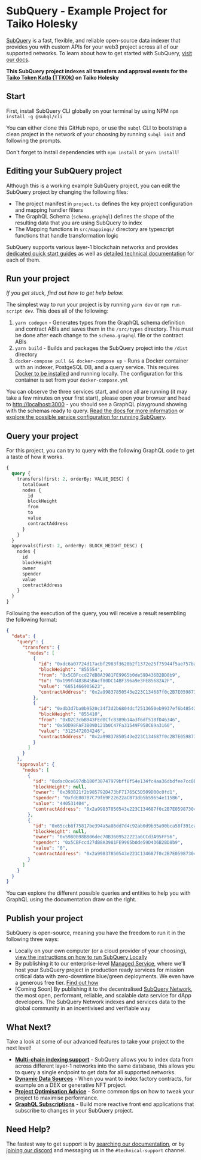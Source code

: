 # SubQuery - Example Project for Taiko Holesky

[SubQuery](https://subquery.network) is a fast, flexible, and reliable open-source data indexer that provides you with custom APIs for your web3 project across all of our supported networks. To learn about how to get started with SubQuery, [visit our docs](https://academy.subquery.network).

**This SubQuery project indexes all transfers and approval events for the [Taiko Token Katla (TTKOk)](https://holesky.etherscan.io/address/0x8C5ac30834D3f85a66B1D19333232bB0a9ca2Db0) on Taiko Holesky**

## Start

First, install SubQuery CLI globally on your terminal by using NPM `npm install -g @subql/cli`

You can either clone this GitHub repo, or use the `subql` CLI to bootstrap a clean project in the network of your choosing by running `subql init` and following the prompts.

Don't forget to install dependencies with `npm install` or `yarn install`!

## Editing your SubQuery project

Although this is a working example SubQuery project, you can edit the SubQuery project by changing the following files:

- The project manifest in `project.ts` defines the key project configuration and mapping handler filters
- The GraphQL Schema (`schema.graphql`) defines the shape of the resulting data that you are using SubQuery to index
- The Mapping functions in `src/mappings/` directory are typescript functions that handle transformation logic

SubQuery supports various layer-1 blockchain networks and provides [dedicated quick start guides](https://academy.subquery.network/quickstart/quickstart.html) as well as [detailed technical documentation](https://academy.subquery.network/build/introduction.html) for each of them.

## Run your project

_If you get stuck, find out how to get help below._

The simplest way to run your project is by running `yarn dev` or `npm run-script dev`. This does all of the following:

1.  `yarn codegen` - Generates types from the GraphQL schema definition and contract ABIs and saves them in the `/src/types` directory. This must be done after each change to the `schema.graphql` file or the contract ABIs
2.  `yarn build` - Builds and packages the SubQuery project into the `/dist` directory
3.  `docker-compose pull && docker-compose up` - Runs a Docker container with an indexer, PostgeSQL DB, and a query service. This requires [Docker to be installed](https://docs.docker.com/engine/install) and running locally. The configuration for this container is set from your `docker-compose.yml`

You can observe the three services start, and once all are running (it may take a few minutes on your first start), please open your browser and head to [http://localhost:3000](http://localhost:3000) - you should see a GraphQL playground showing with the schemas ready to query. [Read the docs for more information](https://academy.subquery.network/run_publish/run.html) or [explore the possible service configuration for running SubQuery](https://academy.subquery.network/run_publish/references.html).

## Query your project

For this project, you can try to query with the following GraphQL code to get a taste of how it works.

```graphql
{
  query {
    transfers(first: 2, orderBy: VALUE_DESC) {
      totalCount
      nodes {
        id
        blockHeight
        from
        to
        value
        contractAddress
      }
    }
  }
  approvals(first: 2, orderBy: BLOCK_HEIGHT_DESC) {
    nodes {
      id
      blockHeight
      owner
      spender
      value
      contractAddress
    }
  }
}
```

Following the execution of the query, you will receive a result resembling the following format:

```json
{
  "data": {
    "query": {
      "transfers": {
        "nodes": [
          {
            "id": "0xdc6a07724d17acbf2983f3620b2f1372e25f75944f5ae757ba8dd2ab3796c8ee",
            "blockHeight": "855554",
            "from": "0x5CBFccd27dB8A3981FE9965b0de59D436B2BD8b9",
            "to": "0x199fd483B45BAcf80DC14BF396a9e3FE85682A2F",
            "value": "6851466905623",
            "contractAddress": "0x2a99837850543e223C134687f0c2B7E059873047"
          },
          {
            "id": "0xdb3d7ba0b9520c34f3d2b6804dcf2513650eb9937ef6b4854370c00cda0dd58f",
            "blockHeight": "855410",
            "from": "0xD2C3cbB943FEd0Cfc8389b14a3f6df518fD46346",
            "to": "0x50D98FAF3B09D121b0C47Fa31549F958C69a3160",
            "value": "3125472034246",
            "contractAddress": "0x2a99837850543e223C134687f0c2B7E059873047"
          }
        ]
      }
    },
    "approvals": {
      "nodes": [
        {
          "id": "0xdac0ce697db180f38747979bff8f54e134fc4aa36dbdfee7cc8b6a5b2234b6d3",
          "blockHeight": null,
          "owner": "0x393B21f2b985792D473bF71765C5D509D00c0fd1",
          "spender": "0xfdE807B7C79f69F22622aCB73db5b59654e115B6",
          "value": "440531404",
          "contractAddress": "0x2a99837850543e223C134687f0c2B7E059873047"
        },
        {
          "id": "0x65ccb8f75817be394a5a86dd7d4c92ab0d9b35a90bca58f391ca007e701a75fd",
          "blockHeight": null,
          "owner": "0x5980b98BB06dec70B3609522221a6CCd3A95FF56",
          "spender": "0x5CBFccd27dB8A3981FE9965b0de59D436B2BD8b9",
          "value": "0",
          "contractAddress": "0x2a99837850543e223C134687f0c2B7E059873047"
        }
      ]
    }
  }
}
```

You can explore the different possible queries and entities to help you with GraphQL using the documentation draw on the right.

## Publish your project

SubQuery is open-source, meaning you have the freedom to run it in the following three ways:

- Locally on your own computer (or a cloud provider of your choosing), [view the instructions on how to run SubQuery Locally](https://academy.subquery.network/run_publish/run.html)
- By publishing it to our enterprise-level [Managed Service](https://managedservice.subquery.network), where we'll host your SubQuery project in production ready services for mission critical data with zero-downtime blue/green deployments. We even have a generous free tier. [Find out how](https://academy.subquery.network/run_publish/publish.html)
- [Coming Soon] By publishing it to the decentralised [SubQuery Network](https://subquery.network/network), the most open, performant, reliable, and scalable data service for dApp developers. The SubQuery Network indexes and services data to the global community in an incentivised and verifiable way

## What Next?

Take a look at some of our advanced features to take your project to the next level!

- [**Multi-chain indexing support**](https://academy.subquery.network/build/multi-chain.html) - SubQuery allows you to index data from across different layer-1 networks into the same database, this allows you to query a single endpoint to get data for all supported networks.
- [**Dynamic Data Sources**](https://academy.subquery.network/build/dynamicdatasources.html) - When you want to index factory contracts, for example on a DEX or generative NFT project.
- [**Project Optimisation Advice**](https://academy.subquery.network/build/optimisation.html) - Some common tips on how to tweak your project to maximise performance.
- [**GraphQL Subscriptions**](https://academy.subquery.network/run_publish/subscription.html) - Build more reactive front end applications that subscribe to changes in your SubQuery project.

## Need Help?

The fastest way to get support is by [searching our documentation](https://academy.subquery.network), or by [joining our discord](https://discord.com/invite/subquery) and messaging us in the `#technical-support` channel.
